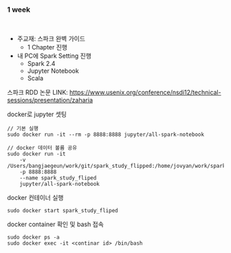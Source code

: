 ###  1 week

<br>

- 주교재: 스파크 완벽 가이드
  - 1 Chapter 진행
- 내 PC에 Spark Setting 진행
  - Spark 2.4
  - Jupyter Notebook
  - Scala 


스파크 RDD 논문 LINK: https://www.usenix.org/conference/nsdi12/technical-sessions/presentation/zaharia

docker로 jupyter 셋팅
```
// 기본 실행
sudo docker run -it --rm -p 8888:8888 jupyter/all-spark-notebook

// docker 데이터 볼륨 공유
sudo docker run -it 
    -v /Users/bangjaegeun/work/git/spark_study_flipped:/home/jovyan/work/spark_study_flipped 
    -p 8888:8888 
    --name spark_study_fliped 
    jupyter/all-spark-notebook
```

docker 컨테이너 실행
```
sudo docker start spark_study_fliped
```

docker container 확인 및 bash 접속
```
sudo docker ps -a
sudo docker exec -it <continar id> /bin/bash
```



